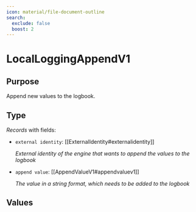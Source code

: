 ```yaml
---
icon: material/file-document-outline
search:
  exclude: false
  boost: 2
---
```


# LocalLoggingAppendV1

## Purpose

<!-- --8<-- [start:purpose] -->
Append new values to the logbook.
<!-- --8<-- [end:purpose] -->

## Type

<!-- --8<-- [start:type] -->
<div class="type" markdown>

*Records* with fields:

- `external identity`: [[ExternalIdentity#externalidentity]]

  *External identity of the engine that wants to append the values to the logbook*

- `append value`: [[AppendValueV1#appendvaluev1]]

  *The value in a string format, which needs to be added to the logbook*

</div>
<!-- --8<-- [end:type] -->

## Values

